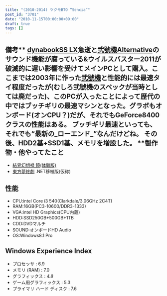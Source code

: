 ```yaml
---
title: "(2010-2014) ツクモBTO “Sencia”"
post_id: "3701"
date: "2010-11-15T00:00:00+09:00"
draft: true
tags: []
---
```



## 備考** [dynabookSS LX](https://danmaq.com/palx190dr)急逝と[弐號機Alternative](https://danmaq.com/homebuilt-4)のサウンド機能が腐っている&ウイルスバスター2011が破滅的に遅い影響を受けてメインPCとして購入。ここまでは2003年に作った[弐號機](https://danmaq.com/homebuilt-3)と性能的には最速タイ程度だったが(むしろ弐號機のスペックが当時としては廃だった)、このPCが入ったことによって歴代の中ではブッチギリの最速マシンとなった。グラボもオンボード(オンCPU？)だが、それでもGeForce8400クラスの性能はある。 ブッチギリ最速といっても、それでも“最新の_ローエンド_”なんだけどね。 その後、HDD2基+SSD1基、メモリを増設した。 **製作物・他やってたこと

  * [結界幻想禄 鏡(体験版)](http://kagaminer.in/)
  * [東方夢終劇](https://danmaq.com/!/thC/) .NET移植版(仮称)
## 性能

  * CPU:intel Core i3 540(Clarkdale/3.06GHz 2C4T)
  * RAM:16GB(PC3-10600/DDR3-1333)
  * VGA:intel HD Graphics(CPU内蔵)
  * HDD:SSD250GB+500GB+1TB
  * CDD:DVDマルチ
  * SOUND:オンボードHD Audio
  * OS:Windows8.1 Pro
## Windows Experience Index

  * プロセッサ : 6.9
  * メモリ (RAM) : 7.0
  * グラフィックス : _4.8_
  * ゲーム用グラフィックス : 5.3
  * プライマリ ハード ディスク : 7.6
